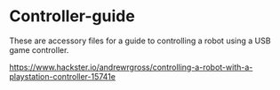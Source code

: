 # Controller-guide

These are accessory files for a guide to controlling a robot using a USB game controller.

https://www.hackster.io/andrewrgross/controlling-a-robot-with-a-playstation-controller-15741e
